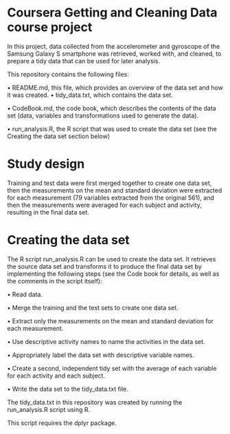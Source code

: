 # Coursera Getting and Cleaning Data course project

In this project, data collected from the accelerometer and gyroscope of the Samsung Galaxy S smartphone was retrieved, worked with, and cleaned, to prepare a tidy data that can be used for later analysis.

This repository contains the following files:

•	README.md, this file, which provides an overview of the data set and how it was created.
•	tidy_data.txt, which contains the data set.

•	CodeBook.md, the code book, which describes the contents of the data set (data, variables and transformations used to generate the data).

•	run_analysis.R, the R script that was used to create the data set (see the Creating the data set section below)
# Study design
Training and test data were first merged together to create one data set, then the measurements on the mean and standard deviation were extracted for each measurement (79 variables extracted from the original 561), and then the measurements were averaged for each subject and activity, resulting in the final data set.
# Creating the data set
The R script run_analysis.R can be used to create the data set. It retrieves the source data set and transforms it to produce the final data set by implementing the following steps (see the Code book for details, as well as the comments in the script itself):

•	Read data.

•	Merge the training and the test sets to create one data set.

•	Extract only the measurements on the mean and standard deviation for each measurement.

•	Use descriptive activity names to name the activities in the data set.

•	Appropriately label the data set with descriptive variable names.

•	Create a second, independent tidy set with the average of each variable for each activity and each subject.

•	Write the data set to the tidy_data.txt file.

The tidy_data.txt in this repository was created by running the run_analysis.R script using R.

This script requires the dplyr package.

